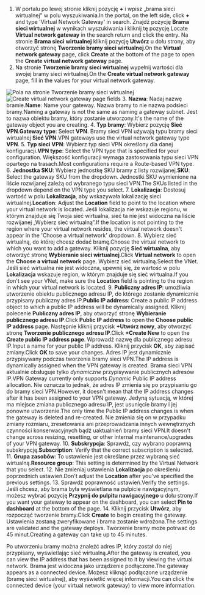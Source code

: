 1. <span data-ttu-id="084c2-101">W portalu po lewej stronie kliknij pozycję **+** i wpisz „brama sieci wirtualnej” w polu wyszukiwania.</span><span class="sxs-lookup"><span data-stu-id="084c2-101">In the portal, on the left side, click **+** and type 'Virtual Network Gateway' in search.</span></span> <span data-ttu-id="084c2-102">Znajdź pozycję **Brama sieci wirtualnej** w wynikach wyszukiwania i kliknij tę pozycję.</span><span class="sxs-lookup"><span data-stu-id="084c2-102">Locate **Virtual network gateway** in the search return and click the entry.</span></span> <span data-ttu-id="084c2-103">Na stronie **Brama sieci wirtualnej** kliknij pozycję **Utwórz** u dołu strony, aby otworzyć stronę **Tworzenie bramy sieci wirtualnej**.</span><span class="sxs-lookup"><span data-stu-id="084c2-103">On the **Virtual network gateway** page, click **Create** at the bottom of the page to open the **Create virtual network gateway** page.</span></span>
2. <span data-ttu-id="084c2-104">Na stronie **Tworzenie bramy sieci wirtualnej** wypełnij wartości dla swojej bramy sieci wirtualnej.</span><span class="sxs-lookup"><span data-stu-id="084c2-104">On the **Create virtual network gateway** page, fill in the values for your virtual network gateway.</span></span>

  <span data-ttu-id="084c2-105">![Pola na stronie Tworzenie bramy sieci wirtualnej](./media/vpn-gateway-add-gw-p2s-rm-portal-include/p2sgw.png "Pola na stronie Tworzenie bramy sieci wirtualnej")</span><span class="sxs-lookup"><span data-stu-id="084c2-105">![Create virtual network gateway page fields](./media/vpn-gateway-add-gw-p2s-rm-portal-include/p2sgw.png "Create virtual network gateway page fields")</span></span>
3. <span data-ttu-id="084c2-106">**Nazwa**: Nadaj nazwę bramie.</span><span class="sxs-lookup"><span data-stu-id="084c2-106">**Name**: Name your gateway.</span></span> <span data-ttu-id="084c2-107">Nazwa bramy to nie nazwa podsieci bramy.</span><span class="sxs-lookup"><span data-stu-id="084c2-107">Naming a gateway is not the same as naming a gateway subnet.</span></span> <span data-ttu-id="084c2-108">Jest to nazwa obiektu bramy, który zostanie utworzony.</span><span class="sxs-lookup"><span data-stu-id="084c2-108">It's the name of the gateway object you are creating.</span></span>
4. <span data-ttu-id="084c2-109">**Typ bramy**: Wybierz pozycję **Sieć VPN**.</span><span class="sxs-lookup"><span data-stu-id="084c2-109">**Gateway type**: Select **VPN**.</span></span> <span data-ttu-id="084c2-110">Bramy sieci VPN używają typu bramy sieci wirtualnej **Sieć VPN**.</span><span class="sxs-lookup"><span data-stu-id="084c2-110">VPN gateways use the virtual network gateway type **VPN**.</span></span>
5. <span data-ttu-id="084c2-111">**Typ sieci VPN**: Wybierz typ sieci VPN określony dla danej konfiguracji.</span><span class="sxs-lookup"><span data-stu-id="084c2-111">**VPN type**: Select the VPN type that is specified for your configuration.</span></span> <span data-ttu-id="084c2-112">Większość konfiguracji wymaga zastosowania typu sieci VPN opartego na trasach.</span><span class="sxs-lookup"><span data-stu-id="084c2-112">Most configurations require a Route-based VPN type.</span></span>
6. <span data-ttu-id="084c2-113">**Jednostka SKU**: Wybierz jednostkę SKU bramy z listy rozwijanej.</span><span class="sxs-lookup"><span data-stu-id="084c2-113">**SKU**: Select the gateway SKU from the dropdown.</span></span> <span data-ttu-id="084c2-114">Jednostki SKU wymienione na liście rozwijanej zależą od wybranego typu sieci VPN.</span><span class="sxs-lookup"><span data-stu-id="084c2-114">The SKUs listed in the dropdown depend on the VPN type you select.</span></span>
7. <span data-ttu-id="084c2-115">**Lokalizacja**: Dostosuj wartość w polu **Lokalizacja**, aby wskazywała lokalizację sieci wirtualnej.</span><span class="sxs-lookup"><span data-stu-id="084c2-115">**Location**: Adjust the **Location** field to point to the location where your virtual network is located.</span></span> <span data-ttu-id="084c2-116">Jeśli lokalizacja nie wskazuje regionu, w którym znajduje się Twoja sieć wirtualna, sieć ta nie jest widoczna na liście rozwijanej „Wybierz sieć wirtualną”.</span><span class="sxs-lookup"><span data-stu-id="084c2-116">If the location is not pointing to the region where your virtual network resides, the virtual network doesn't appear in the 'Choose a virtual network' dropdown.</span></span>
8. <span data-ttu-id="084c2-117">Wybierz sieć wirtualną, do której chcesz dodać bramę.</span><span class="sxs-lookup"><span data-stu-id="084c2-117">Choose the virtual network to which you want to add a gateway.</span></span> <span data-ttu-id="084c2-118">Kliknij pozycję **Sieć wirtualna**, aby otworzyć stronę **Wybieranie sieci wirtualnej**.</span><span class="sxs-lookup"><span data-stu-id="084c2-118">Click **Virtual network** to open the **Choose a virtual network** page.</span></span> <span data-ttu-id="084c2-119">Wybierz sieć wirtualną.</span><span class="sxs-lookup"><span data-stu-id="084c2-119">Select the VNet.</span></span> <span data-ttu-id="084c2-120">Jeśli sieć wirtualna nie jest widoczna, upewnij się, że wartość w polu **Lokalizacja** wskazuje region, w którym znajduje się sieć wirtualna.</span><span class="sxs-lookup"><span data-stu-id="084c2-120">If you don't see your VNet, make sure the **Location** field is pointing to the region in which your virtual network is located.</span></span>
9. <span data-ttu-id="084c2-121">**Publiczny adres IP**: umożliwia utworzenie obiektu publicznego adresu IP, do którego zostanie dynamicznie przypisany publiczny adres IP.</span><span class="sxs-lookup"><span data-stu-id="084c2-121">**Public IP address**: Create a public IP address object to which a public IP address will be dynamically assigned.</span></span> <span data-ttu-id="084c2-122">Kliknij polecenie **Publiczny adres IP**, aby otworzyć stronę **Wybieranie publicznego adresu IP**.</span><span class="sxs-lookup"><span data-stu-id="084c2-122">Click **Public IP address** to open the **Choose public IP address** page.</span></span> <span data-ttu-id="084c2-123">Następnie kliknij przycisk **+Utwórz nowy**, aby otworzyć stronę **Tworzenie publicznego adresu IP**.</span><span class="sxs-lookup"><span data-stu-id="084c2-123">Click **+Create New** to open the **Create public IP address page**.</span></span> <span data-ttu-id="084c2-124">Wprowadź nazwę dla publicznego adresu IP.</span><span class="sxs-lookup"><span data-stu-id="084c2-124">Input a name for your public IP address.</span></span> <span data-ttu-id="084c2-125">Kliknij przycisk **OK**, aby zapisać zmiany.</span><span class="sxs-lookup"><span data-stu-id="084c2-125">Click **OK** to save your changes.</span></span> <span data-ttu-id="084c2-126">Adres IP jest dynamicznie przypisywany podczas tworzenia bramy sieci VPN.</span><span class="sxs-lookup"><span data-stu-id="084c2-126">The IP address is dynamically assigned when the VPN gateway is created.</span></span> <span data-ttu-id="084c2-127">Brama sieci VPN aktualnie obsługuje tylko *dynamiczne* przypisywanie publicznych adresów IP.</span><span class="sxs-lookup"><span data-stu-id="084c2-127">VPN Gateway currently only supports *Dynamic* Public IP address allocation.</span></span> <span data-ttu-id="084c2-128">Nie oznacza to jednak, że adres IP zmienia się po przypisaniu go do bramy sieci VPN.</span><span class="sxs-lookup"><span data-stu-id="084c2-128">However, it doesn't mean that the IP address changes after it has been assigned to your VPN gateway.</span></span> <span data-ttu-id="084c2-129">Jedyną sytuacją, w której ma miejsce zmiana publicznego adresu IP, jest usunięcie bramy i jej ponowne utworzenie.</span><span class="sxs-lookup"><span data-stu-id="084c2-129">The only time the Public IP address changes is when the gateway is deleted and re-created.</span></span> <span data-ttu-id="084c2-130">Nie zmienia się on w przypadku zmiany rozmiaru, zresetowania ani przeprowadzania innych wewnętrznych czynności konserwacyjnych bądź uaktualnień bramy sieci VPN.</span><span class="sxs-lookup"><span data-stu-id="084c2-130">It doesn't change across resizing, resetting, or other internal maintenance/upgrades of your VPN gateway.</span></span>
10. <span data-ttu-id="084c2-131">**Subskrypcja**: Sprawdź, czy wybrano poprawną subskrypcję.</span><span class="sxs-lookup"><span data-stu-id="084c2-131">**Subscription**: Verify that the correct subscription is selected.</span></span>
11. <span data-ttu-id="084c2-132">**Grupa zasobów**: To ustawienie jest określane przez wybraną sieć wirtualną.</span><span class="sxs-lookup"><span data-stu-id="084c2-132">**Resource group**: This setting is determined by the Virtual Network that you select.</span></span>
12. <span data-ttu-id="084c2-133">Nie zmieniaj ustawienia **Lokalizacja** po określeniu poprzednich ustawień.</span><span class="sxs-lookup"><span data-stu-id="084c2-133">Don't adjust the **Location** after you've specified the previous settings.</span></span>
13. <span data-ttu-id="084c2-134">Sprawdź poprawność ustawień.</span><span class="sxs-lookup"><span data-stu-id="084c2-134">Verify the settings.</span></span> <span data-ttu-id="084c2-135">Jeśli chcesz, aby brama była wyświetlana na pulpicie nawigacyjnym, możesz wybrać pozycję **Przypnij do pulpitu nawigacyjnego** u dołu strony.</span><span class="sxs-lookup"><span data-stu-id="084c2-135">If you want your gateway to appear on the dashboard, you can select **Pin to dashboard** at the bottom of the page.</span></span>
14. <span data-ttu-id="084c2-136">Kliknij przycisk **Utwórz**, aby rozpocząć tworzenie bramy.</span><span class="sxs-lookup"><span data-stu-id="084c2-136">Click **Create** to begin creating the gateway.</span></span> <span data-ttu-id="084c2-137">Ustawienia zostaną zweryfikowane i brama zostanie wdrożona.</span><span class="sxs-lookup"><span data-stu-id="084c2-137">The settings are validated and the gateway deploys.</span></span> <span data-ttu-id="084c2-138">Tworzenie bramy może potrwać do 45 minut.</span><span class="sxs-lookup"><span data-stu-id="084c2-138">Creating a gateway can take up to 45 minutes.</span></span>

<span data-ttu-id="084c2-139">Po utworzeniu bramy można znaleźć adres IP, który został do niej przypisany, wyświetlając sieć wirtualną.</span><span class="sxs-lookup"><span data-stu-id="084c2-139">After the gateway is created, you can view the IP address that has been assigned to it by viewing the virtual network.</span></span> <span data-ttu-id="084c2-140">Brama jest widoczna jako urządzenie podłączone.</span><span class="sxs-lookup"><span data-stu-id="084c2-140">The gateway appears as a connected device.</span></span> <span data-ttu-id="084c2-141">Możesz kliknąć podłączone urządzenie (bramę sieci wirtualnej), aby wyświetlić więcej informacji.</span><span class="sxs-lookup"><span data-stu-id="084c2-141">You can click the connected device (your virtual network gateway) to view more information.</span></span>